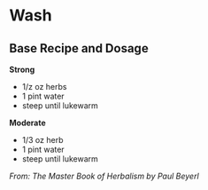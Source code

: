 # Wash
## Base Recipe and Dosage
**Strong**
- 1/z oz herbs
- 1 pint water
- steep until lukewarm

**Moderate**
- 1/3 oz herb
- 1 pint water
- steep until lukewarm

_From: The Master Book of Herbalism by Paul Beyerl_